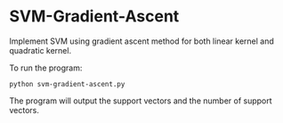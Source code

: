 SVM-Gradient-Ascent
===================

Implement SVM using gradient ascent method for both linear kernel and quadratic kernel.

To run the program:

    python svm-gradient-ascent.py
    
The program will output the support vectors and the number of support vectors.
